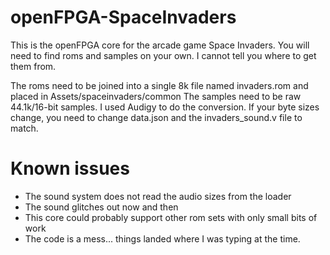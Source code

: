 # openFPGA-SpaceInvaders
This is the openFPGA core for the arcade game Space Invaders. You will need to find roms and samples on your own. I cannot tell you where to get them from.

The roms need to be joined into a single 8k file named invaders.rom and placed in Assets/spaceinvaders/common
The samples need to be raw 44.1k/16-bit samples. I used Audigy to do the conversion. If your byte sizes change, you need to change data.json and the invaders_sound.v file to match.

# Known issues

* The sound system does not read the audio sizes from the loader
* The sound glitches out now and then
* This core could probably support other rom sets with only small bits of work
* The code is a mess... things landed where I was typing at the time.

